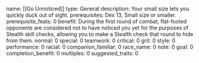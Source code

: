 name: [[Go Unnoticed]]
type: General
description: Your small size lets you quickly duck out of sight.
prerequisites: Dex 13, Small size or smaller.
prerequisite_feats: 0
benefit: During the first round of combat, flat-footed opponents are considered not to have noticed you yet for the purposes of Stealth skill checks, allowing you to make a Stealth check that round to hide from them.
normal: 0
special: 0
teamwork: 0
critical: 0
grit: 0
style: 0
performance: 0
racial: 0
companion_familiar: 0
race_name: 0
note: 0
goal: 0
completion_benefit: 0
multiples: 0
suggested_traits: 0
